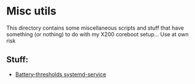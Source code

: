 # Misc utils

This directory contains some miscellaneous scripts and stuff
that have something (or nothing) to do with my X200 coreboot
setup... Use at own risk

## Stuff:
* [Battery-thresholds systemd-service](battery-thresholds/)
